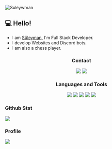<p align="left"> <img src="https://komarev.com/ghpvc/?username=sTheHunter&label=Profile%20views&color=9f9f9f&style=flat" alt="Suleywman" /> </p>

## 💻 Hello!
- I am [Süleyman](https://discord.com/users/512316280129323022), I'm Full Stack Developer.
- I develop Websites and Discord bots.
- I am also a chess player.

<div align="center">
<h3>Contact</h3>
<a href="https://discord.com/users/512316280129323022" target"blank_"><img src="https://img.shields.io/badge/discord%20-111111.svg?&style=for-the-badge&logo=discord&logoColor=white"></a>
<a href="https://twitter.com/suleywman" target"blank_"><img src="https://img.shields.io/badge/Twitter%20-111111.svg?&style=for-the-badge&logo=Twitter&logoColor=white"></a>
</div>


<div align="center">
<h3>Languages and Tools</h3>
<img src="https://img.shields.io/badge/JavaScript%20-111111.svg?&style=for-the-badge&logo=JavaScript&logoColor=white">
<img src="https://img.shields.io/badge/Node.js%20-111111.svg?&style=for-the-badge&logo=Node.js&logoColor=white">
<img src="https://img.shields.io/badge/Python%20-111111.svg?&style=for-the-badge&logo=Python&logoColor=white">
<img src="https://img.shields.io/badge/HTML5%20-111111.svg?&style=for-the-badge&logo=HTML5&logoColor=white">
<img src="https://img.shields.io/badge/CSS%20-111111.svg?&style=for-the-badge&logo=CSS3&logoColor=white">
</div>


<div>
<h3>Github Stat</h3>
   <a href="https://github.com/suleywman" target="_blank">
      <img src="https://github-readme-stats.vercel.app/api/?username=suleywman&show_icons=true&title_color=fff&icon_color=79ff97&text_color=9f9f9f&bg_color=151515">
   </a>
</div>

<div>
<h3>Profile</h3>
   <a href="https://discord.com/users/512316280129323022" target="_blank">
      <img src="https://lanyard-profile-readme.vercel.app/api/512316280129323022">
   </a>
</div>
